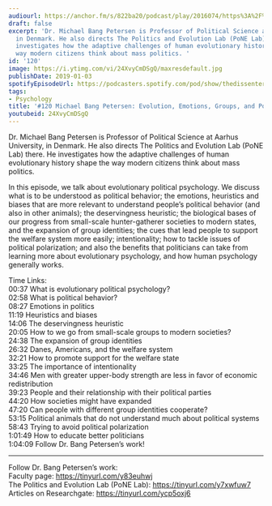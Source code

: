 ```yaml
---
audiourl: https://anchor.fm/s/822ba20/podcast/play/2016074/https%3A%2F%2Fd3ctxlq1ktw2nl.cloudfront.net%2Fproduction%2F2019-0-1%2F7774857-44100-2-53227e13f691c.m4a
draft: false
excerpt: 'Dr. Michael Bang Petersen is Professor of Political Science at Aarhus University,
  in Denmark. He also directs The Politics and Evolution Lab (PoNE Lab) there. He
  investigates how the adaptive challenges of human evolutionary history shape the
  way modern citizens think about mass politics. '
id: '120'
image: https://i.ytimg.com/vi/24XvyCmDSgQ/maxresdefault.jpg
publishDate: 2019-01-03
spotifyEpisodeUrl: https://podcasters.spotify.com/pod/show/thedissenter/episodes/120-Michael-Bang-Petersen-Evolution--Emotions--Groups--and-Politics-e2s1ca
tags:
- Psychology
title: '#120 Michael Bang Petersen: Evolution, Emotions, Groups, and Politics'
youtubeid: 24XvyCmDSgQ
---
```

<div class="timelinks">

Dr. Michael Bang Petersen is Professor of Political Science at Aarhus University, in Denmark. He also directs The Politics and Evolution Lab (PoNE Lab) there. He investigates how the adaptive challenges of human evolutionary history shape the way modern citizens think about mass politics. 

In this episode, we talk about evolutionary political psychology. We discuss what is to be understood as political behavior; the emotions, heuristics and biases that are more relevant to understand people’s political behavior (and also in other animals); the deservingness heuristic; the biological bases of our progress from small-scale hunter-gatherer societies to modern states, and the expansion of group identities; the cues that lead people to support the welfare system more easily; intentionality; how to tackle issues of political polarization; and also the benefits that politicians can take from learning more about evolutionary psychology, and how human psychology generally works.

Time Links:  
<time>00:37</time> What is evolutionary political psychology?  
<time>02:58</time> What is political behavior?                      
<time>08:27</time> Emotions in politics                      
<time>11:19</time> Heuristics and biases               
<time>14:06</time> The deservingness heuristic             
<time>20:05</time> How to we go from small-scale groups to modern societies?       
<time>24:38</time> The expansion of group identities  
<time>26:32</time> Danes, Americans, and the welfare system        
<time>32:21</time> How to promote support for the welfare state        
<time>33:25</time> The importance of intentionality   
<time>34:46</time> Men with greater upper-body strength are less in favor of economic redistribution  
<time>39:23</time> People and their relationship with their political parties  
<time>44:20</time> How societies might have expanded   
<time>47:20</time> Can people with different group identities cooperate?  
<time>53:15</time> Political animals that do not understand much about political systems  
<time>58:43</time> Trying to avoid political polarization  
<time>1:01:49</time> How to educate better politicians  
<time>1:04:09</time> Follow Dr. Bang Petersen’s work!    

---

Follow Dr. Bang Petersen’s work:  
Faculty page: https://tinyurl.com/y83euhwj  
The Politics and Evolution Lab (PoNE Lab): https://tinyurl.com/y7xwfuw7  
Articles on Researchgate: https://tinyurl.com/ycp5oxj6
</div>

